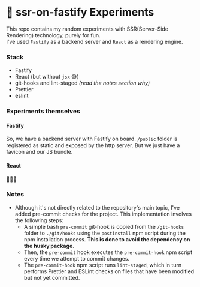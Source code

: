 # 🦐 ssr-on-fastify Experiments

This repo contains my random experiments with SSR(Server-Side Rendering) technology, purely for fun.\
I've used `Fastify` as a backend server and `React` as a rendering engine.

### Stack

- Fastify
- React (but without `jsx` 😅)
- git-hooks and lint-staged _(read the notes section why)_
- Prettier
- eslint

### Experiments themselves

#### Fastify

So, we have a backend server with Fastify on board.
`/public` folder is registered as static and exposed by the http server.
But we just have a favicon and our JS bundle.

#### React

🚧👷🏼

### Notes

- Although it's not directly related to the repository's main topic, I've added pre-commit checks for the project.
  This implementation involves the following steps:
  - A simple bash `pre-commit` git-hook is copied from the `/git-hooks` folder to `./git/hooks` using the `postinstall`
    npm script during the npm installation process. **This is done to avoid the dependency on the husky package**.
  - Then, the `pre-commit` hook executes the `pre-commit-hook` npm script every time we attempt to commit changes.
  - The `pre-commit-hook` npm script runs `lint-staged`, which in turn performs Prettier and ESLint checks
    on files that have been modified but not yet committed.
